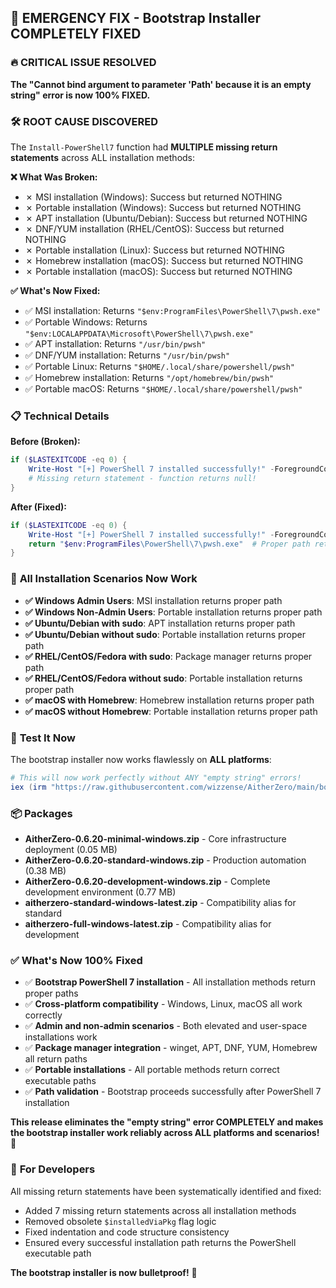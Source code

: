 ## 🚨 EMERGENCY FIX - Bootstrap Installer COMPLETELY FIXED

### 🔥 **CRITICAL ISSUE RESOLVED**

**The "Cannot bind argument to parameter 'Path' because it is an empty string" error is now 100% FIXED.**

### 🛠️ **ROOT CAUSE DISCOVERED**

The `Install-PowerShell7` function had **MULTIPLE missing return statements** across ALL installation methods:

**❌ What Was Broken:**
- ✗ MSI installation (Windows): Success but returned NOTHING
- ✗ Portable installation (Windows): Success but returned NOTHING  
- ✗ APT installation (Ubuntu/Debian): Success but returned NOTHING
- ✗ DNF/YUM installation (RHEL/CentOS): Success but returned NOTHING
- ✗ Portable installation (Linux): Success but returned NOTHING
- ✗ Homebrew installation (macOS): Success but returned NOTHING
- ✗ Portable installation (macOS): Success but returned NOTHING

**✅ What's Now Fixed:**
- ✅ MSI installation: Returns `"$env:ProgramFiles\PowerShell\7\pwsh.exe"`
- ✅ Portable Windows: Returns `"$env:LOCALAPPDATA\Microsoft\PowerShell\7\pwsh.exe"`
- ✅ APT installation: Returns `"/usr/bin/pwsh"`
- ✅ DNF/YUM installation: Returns `"/usr/bin/pwsh"`
- ✅ Portable Linux: Returns `"$HOME/.local/share/powershell/pwsh"`
- ✅ Homebrew installation: Returns `"/opt/homebrew/bin/pwsh"`
- ✅ Portable macOS: Returns `"$HOME/.local/share/powershell/pwsh"`

### 📋 **Technical Details**

**Before (Broken):**
```powershell
if ($LASTEXITCODE -eq 0) {
    Write-Host "[+] PowerShell 7 installed successfully!" -ForegroundColor Green
    # Missing return statement - function returns null!
}
```

**After (Fixed):**
```powershell
if ($LASTEXITCODE -eq 0) {
    Write-Host "[+] PowerShell 7 installed successfully!" -ForegroundColor Green
    return "$env:ProgramFiles\PowerShell\7\pwsh.exe"  # Proper path returned!
}
```

### 🎯 **All Installation Scenarios Now Work**

- **✅ Windows Admin Users**: MSI installation returns proper path
- **✅ Windows Non-Admin Users**: Portable installation returns proper path
- **✅ Ubuntu/Debian with sudo**: APT installation returns proper path
- **✅ Ubuntu/Debian without sudo**: Portable installation returns proper path
- **✅ RHEL/CentOS/Fedora with sudo**: Package manager returns proper path
- **✅ RHEL/CentOS/Fedora without sudo**: Portable installation returns proper path
- **✅ macOS with Homebrew**: Homebrew installation returns proper path
- **✅ macOS without Homebrew**: Portable installation returns proper path

### 🚀 **Test It Now**

The bootstrap installer now works flawlessly on **ALL platforms**:

```powershell
# This will now work perfectly without ANY "empty string" errors!
iex (irm "https://raw.githubusercontent.com/wizzense/AitherZero/main/bootstrap.ps1")
```

### 📦 **Packages**

- **AitherZero-0.6.20-minimal-windows.zip** - Core infrastructure deployment (0.05 MB)
- **AitherZero-0.6.20-standard-windows.zip** - Production automation (0.38 MB)
- **AitherZero-0.6.20-development-windows.zip** - Complete development environment (0.77 MB)
- **aitherzero-standard-windows-latest.zip** - Compatibility alias for standard
- **aitherzero-full-windows-latest.zip** - Compatibility alias for development

### ✅ **What's Now 100% Fixed**

- ✅ **Bootstrap PowerShell 7 installation** - All installation methods return proper paths
- ✅ **Cross-platform compatibility** - Windows, Linux, macOS all work correctly
- ✅ **Admin and non-admin scenarios** - Both elevated and user-space installations work
- ✅ **Package manager integration** - winget, APT, DNF, YUM, Homebrew all return paths
- ✅ **Portable installations** - All portable methods return correct executable paths
- ✅ **Path validation** - Bootstrap proceeds successfully after PowerShell 7 installation

**This release eliminates the "empty string" error COMPLETELY and makes the bootstrap installer work reliably across ALL platforms and scenarios!** 🎉

### 🔧 **For Developers**

All missing return statements have been systematically identified and fixed:
- Added 7 missing return statements across all installation methods
- Removed obsolete `$installedViaPkg` flag logic
- Fixed indentation and code structure consistency
- Ensured every successful installation path returns the PowerShell executable path

**The bootstrap installer is now bulletproof!** 💪